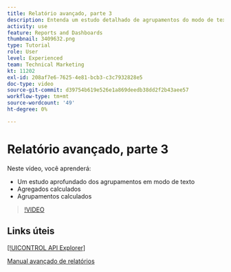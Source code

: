 ```yaml
---
title: Relatório avançado, parte 3
description: Entenda um estudo detalhado de agrupamentos do modo de texto, agregados calculados e agrupamentos calculados.
activity: use
feature: Reports and Dashboards
thumbnail: 3409632.png
type: Tutorial
role: User
level: Experienced
team: Technical Marketing
kt: 11202
exl-id: 208af7e6-7625-4e81-bcb3-c3c7932828e5
doc-type: video
source-git-commit: d39754b619e526e1a869deedb38dd2f2b43aee57
workflow-type: tm+mt
source-wordcount: '49'
ht-degree: 0%

---
```


# Relatório avançado, parte 3

Neste vídeo, você aprenderá:

* Um estudo aprofundado dos agrupamentos em modo de texto
* Agregados calculados
* Agrupamentos calculados

>[!VIDEO](https://video.tv.adobe.com/v/3409635/?quality=12)

## Links úteis

[[!UICONTROL API Explorer]](https://developer.adobe.com/workfront/api-explorer/)

[Manual avançado de relatórios](/help/assets/advanced-reporting-manual.pdf)
